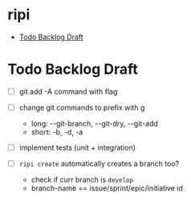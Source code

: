 # ripi

<!-- toc -->

- [Todo Backlog Draft](#todo-backlog-draft)

<!-- tocstop -->

# Todo Backlog Draft

- [ ] git add -A command with flag
- [ ] change git commands to prefix with g
  - long: --git-branch, --git-dry, --git-add
  - short: -b, -d, -a

-   [ ] implement tests (unit + integration)
-   [ ] `ripi create` automatically creates a branch too?
    -   check if curr branch is `develop`
    -   branch-name == issue/sprint/epic/initiative id

